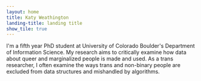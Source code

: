 ```yaml
---
layout: home
title: Katy Weathington
landing-title: landing title
show_tile: true
---
```


I'm a fifth year PhD student at University of Colorado Boulder's Department of Information Science. My research aims to critically examine how data about queer and marginalized people is made and used. As a trans researcher, I often examine the ways trans and non-binary people are excluded from data structures and mishandled by algorithms. 

